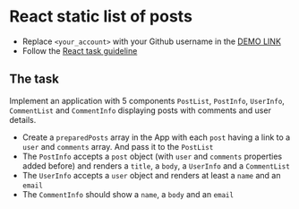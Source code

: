 # React static list of posts
- Replace `<your_account>` with your Github username in the
  [DEMO LINK](https://<your_account>.github.io/react_static-list-of-posts/)
- Follow the [React task guideline](https://github.com/mate-academy/react_task-guideline#react-tasks-guideline)

## The task
Implement an application with 5 components `PostList`, `PostInfo`, `UserInfo`, 
`CommentList` and `CommentInfo` displaying posts with comments and user details.

- Create a `preparedPosts` array in the App with each `post` having a link to a
  `user` and `comments` array. And pass it to the `PostList`
- The `PostInfo` accepts a `post` object (with `user` and `comments` 
  properties added before) and renders a `title`, a `body`, a `UserInfo` and a
  `CommentList`
- The `UserInfo` accepts a `user` object and renders at least a `name` and an
  `email`
- The `CommentInfo` should show a `name`, a `body` and an `email`

